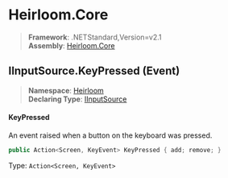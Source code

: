 # Heirloom.Core

> **Framework**: .NETStandard,Version=v2.1  
> **Assembly**: [Heirloom.Core][0]

## IInputSource.KeyPressed (Event)

> **Namespace**: [Heirloom][0]  
> **Declaring Type**: [IInputSource][1]

#### KeyPressed

An event raised when a button on the keyboard was pressed.

```cs
public Action<Screen, KeyEvent> KeyPressed { add; remove; }
```

Type: `Action<Screen, KeyEvent>`

[0]: ../../../Heirloom.Core.md
[1]: ../IInputSource.md
